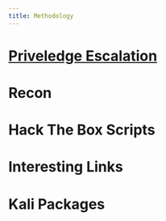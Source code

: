 ```yaml
---
title: Methodology
---
```


# [Priveledge Escalation](./privesc)

# Recon

# Hack The Box Scripts

# Interesting Links

# Kali Packages
